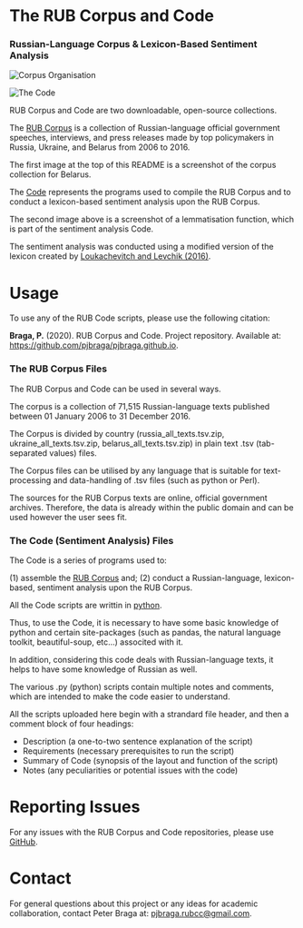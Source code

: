 # The RUB Corpus and Code

### Russian-Language Corpus & Lexicon-Based Sentiment Analysis

![Corpus Organisation](/site/images/corpus_org.png)

![The Code](/site/images/code_example.png)

RUB Corpus and Code are two downloadable, open-source collections. 

The [RUB Corpus](/site/corpus/) is a collection of Russian-language official government speeches, interviews, and press releases made by top policymakers in Russia, Ukraine, and Belarus from 2006 to 2016.

The first image at the top of this README is a screenshot of the corpus collection for Belarus.

The [Code](/site/code/) represents the programs used to compile the RUB Corpus and to conduct a lexicon-based sentiment analysis upon the RUB Corpus.

The second image above is a screenshot of a lemmatisation function, which is part of the sentiment analysis Code.

The sentiment analysis was conducted using a modified version of the lexicon created by [Loukachevitch and Levchik (2016)](http://www.labinform.ru/pub/rusentilex/index.htm).

# Usage
To use any of the RUB Code scripts, please use the following citation:

<strong>Braga, P.</strong> (2020). RUB Corpus and Code. Project repository. Available at:<a href="https://github.com/pjbraga/pjbraga.github.io"> https://github.com/pjbraga/pjbraga.github.io</a>. 

### The RUB Corpus Files
The RUB Corpus and Code can be used in several ways. 

The corpus is a collection of 71,515 Russian-language texts published
between 01 January 2006 to 31 December 2016.

The Corpus is divided by country (russia_all_texts.tsv.zip, ukraine_all_texts.tsv.zip, belarus_all_texts.tsv.zip) in plain text .tsv (tab-separated values) files.

The Corpus files can be utilised by any language that is suitable for text-processing and data-handling of .tsv files (such as python or Perl).

The sources for the RUB Corpus texts are online, official government archives. Therefore, the data is already within the public domain and can be used however the user sees fit.

### The Code (Sentiment Analysis) Files
The Code is a series of programs used to: 

(1) assemble the [RUB Corpus](/site/corpus/) and; 
(2) conduct a Russian-language, lexicon-based, sentiment analysis upon the RUB Corpus. 

All the Code scripts are writtin in [python](https://docs.python.org/3/).

Thus, to use the Code, it is necessary to have some basic knowledge of python and certain site-packages (such as pandas, the natural language toolkit, beautiful-soup, etc...) associted with it.

In addition, considering this code deals with Russian-language texts, it helps to have some knowledge of Russian as well. 

The various .py (python) scripts contain multiple notes and comments, which are intended to make the code easier to understand.

All the scripts uploaded here begin with a strandard file header, and then a comment block of four headings:
- Description (a one-to-two sentence explanation of the script)
- Requirements (necessary prerequisites to run the script)
- Summary of Code (synopsis of the layout and function of the script)
- Notes (any peculiarities or potential issues with the code)

# Reporting Issues
For any issues with the RUB Corpus and Code repositories, please use <a href="https://github.com/pjbraga/pjbraga.github.io">GitHub</a>. 

# Contact
For general questions about this project or any ideas for academic collaboration, contact Peter Braga at: pjbraga.rubcc@gmail.com.